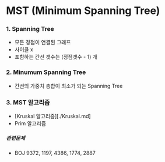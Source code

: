 ﻿# MST (Minimum Spanning Tree)


### 1. Spanning Tree
- 모든 정점이 연결된 그래프
- 사이클 x
- 포함하는 간선 갯수는 (정점갯수 - 1) 개

### 2. Minumum Spanning Tree
- 간선의 가중치 총합이 최소가 되는 Spanning Tree

### 3. MST 알고리즘
- [Kruskal 알고리즘][./Kruskal.md]
- Prim 알고리즘

##### 관련문제
- BOJ 9372, 1197, 4386, 1774, 2887
